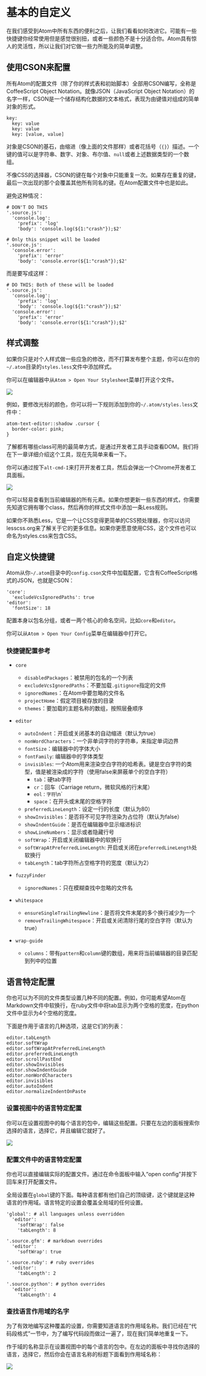 <!-- 译者：Github@wizadforcel -->

# 基本的自定义 #

在我们感受到Atom中所有东西的便利之后，让我们看看如何改进它。可能有一些快捷键你经常使用但是感觉很别扭，或者一些颜色不是十分适合你。Atom具有惊人的灵活性，所以让我们对它做一些力所能及的简单调整。


## 使用CSON来配置 ##

所有Atom的配置文件（除了你的样式表和初始脚本）全部用CSON编写，全称是CoffeeScript Object Notation。就像JSON（JavaScript Object Notation）的名字一样，CSON是一个储存结构化数据的文本格式，表现为由键值对组成的简单对象的形式。

```
key:
  key: value
  key: value
  key: [value, value]
```

对象是CSON的基石，由缩进（像上面的文件那样）或者花括号（`{}`）描述。一个键的值可以是字符串、数字、对象、布尔值、`null`或者上述数据类型的一个数组。

不像CSS的选择器，CSON的键在每个对象中只能重复一次。如果存在重复的键，最后一次出现的那个会覆盖其他所有同名的键。在Atom配置文件中也是如此。

避免这种情况：

```
# DON'T DO THIS
'.source.js':
  'console.log':
    'prefix': 'log'
    'body': 'console.log(${1:"crash"});$2'

# Only this snippet will be loaded
'.source.js':
  'console.error':
    'prefix': 'error'
    'body': 'console.error(${1:"crash"});$2'
```

而是要写成这样：

```
# DO THIS: Both of these will be loaded
'.source.js':
  'console.log':
    'prefix': 'log'
    'body': 'console.log(${1:"crash"});$2'
  'console.error':
    'prefix': 'error'
    'body': 'console.error(${1:"crash"});$2'
```

## 样式调整 ##

如果你只是对个人样式做一些应急的修改，而不打算发布整个主题，你可以在你的`~/.atom`目录的`styles.less`文件中添加样式。

你可以在编辑器中从`Atom > Open Your Stylesheet`菜单打开这个文件。

![](img/menubar.png)

例如，要修改光标的颜色，你可以将一下规则添加到你的`~/.atom/styles.less`文件中：

```
atom-text-editor::shadow .cursor {
  border-color: pink;
}
```

了解都有哪些class可用的最简单方式，是通过开发者工具手动查看DOM。我们将在下一章详细介绍这个工具，现在先简单来看一下。

你可以通过按下`alt-cmd-I`来打开开发者工具，然后会弹出一个Chrome开发者工具面板。

![](img/devtools.png)

你可以轻易查看到当前编辑器的所有元素。如果你想更新一些东西的样式，你需要先知道它拥有哪个class，然后再你的样式文件中添加一条Less规则。

如果你不熟悉Less，它是一个让CSS变得更简单的CSS预处理器，你可以访问lesscss.org来了解关于它的更多信息。如果你更愿意使用CSS，这个文件也可以命名为styles.css来包含CSS。

## 自定义快捷键 ##

Atom从你`~/.atom`目录中的`config.cson`文件中加载配置，它含有CoffeeScript格式的JSON，也就是CSON：

```
'core':
  'excludeVcsIgnoredPaths': true
'editor':
  'fontSize': 18
```

配置本身以包名分组，或者一两个核心的命名空间，比如`core`和`editor`。

你可以从`Atom > Open Your Config`菜单在编辑器中打开它。

### 快捷键配置参考 ###

+ `core`
  + `disabledPackages`：被禁用的包名的一个列表
  + `excludeVcsIgnoredPaths`：不要加载`.gitignore`指定的文件
  + `ignoredNames`：在Atom中要忽略的文件名
  + `projectHome`：假定项目被存放的目录
  + `themes`：要加载的主题名称的数组，按照层叠顺序

+ `editor`
  + `autoIndent`：开启或关闭基本的自动缩进（默认为true）
  + `nonWordCharacters`：一个非单词字符的字符串，来指定单词边界
  + `fontSize`：编辑器中的字体大小
  + `fontFamily`: 编辑器中的字体类型
  + `invisibles`: 一个Atom用来渲染空白字符的哈希表。键是空白字符的类型，值是被渲染成的字符（使用false来屏蔽单个的空白字符）
    + `tab`：硬tab字符
    + `cr`：回车（Carriage return，微软风格的行末尾）
    + `eol：字符`\n`
    + `space`：在开头或末尾的空格字符
  + `preferredLineLength`：设定一行的长度（默认为80）
  + `showInvisibles`：是否将不可见字符渲染为占位符（默认为false）
  + `showIndentGuide`：是否在编辑器中显示缩进标识
  + `showLineNumbers`：显示或者隐藏行号
  + `softWrap`：开启或关闭编辑器中的软换行
  + `softWrapAtPreferredLineLength`: 开启或关闭在`preferredLineLength`处软换行
  + `tabLength`：tab字符所占空格字符的宽度（默认为2）
+ `fuzzyFinder`
  + `ignoredNames`：只在模糊查找中忽略的文件名
+ `whitespace`
  + `ensureSingleTrailingNewline`：是否将文件末尾的多个换行减少为一个
  + `removeTrailingWhitespace`：开启或关闭清除行尾的空白字符（默认为true）
+ `wrap-guide`
  + `columns`：带有`pattern`和`column`键的数组，用来将当前编辑器的目录匹配到列中的位置

## 语言特定配置 ##

你也可以为不同的文件类型设置几种不同的配置。例如，你可能希望Atom在Markdown文件中软换行，在ruby文件中将tab显示为两个空格的宽度，在python文件中显示为4个空格的宽度。

下面是作用于语言的几种选项，这是它们的列表：

```
editor.tabLength
editor.softWrap
editor.softWrapAtPreferredLineLength
editor.preferredLineLength
editor.scrollPastEnd
editor.showInvisibles
editor.showIndentGuide
editor.nonWordCharacters
editor.invisibles
editor.autoIndent
editor.normalizeIndentOnPaste
```

### 设置视图中的语言特定配置 ###

你可以在设置视图中的每个语言的包中，编辑这些配置。只要在左边的面板搜索你选择的语言，选择它，并且编辑它就好了。

![](img/python-settings.png)

### 配置文件中的语言特定配置 ###

你也可以直接编辑实际的配置文件。通过在命令面板中输入“open config”并按下回车来打开配置文件。

全局设置在`global`键的下面。每种语言都有他们自己的顶级键，这个键就是这种语言的作用域。语言特定的设置会覆盖全局域的任何设置。

```
'global': # all languages unless overridden
  'editor':
    'softWrap': false
    'tabLength': 8

'.source.gfm': # markdown overrides
  'editor':
    'softWrap': true

'.source.ruby': # ruby overrides
  'editor':
    'tabLength': 2

'.source.python': # python overrides
  'editor':
    'tabLength': 4
```

### 查找语言作用域的名字 ###

为了有效地编写这种覆盖的设置，你需要知道语言的作用域名称。我们已经在“代码段格式”一节中，为了编写代码段而做过一遍了，现在我们简单地重复一下。

作于域的名称显示在设置视图中的每个语言的包中。在左边的面板中寻找你选择的语言，选择它，然后你会在语言名称的标题下面看到作用域名称：

![](img/python-grammar.png)